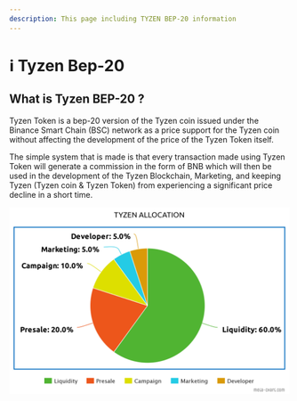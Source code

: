 ```yaml
---
description: This page including TYZEN BEP-20 information
---
```


# ℹ Tyzen Bep-20

## What is Tyzen BEP-20 ?

Tyzen Token is a bep-20 version of the Tyzen coin issued under the Binance Smart Chain (BSC) network as a price support for the Tyzen coin without affecting the development of the price of the Tyzen Token itself.

The simple system that is made is that every transaction made using Tyzen Token will generate a commission in the form of BNB which will then be used in the development of the Tyzen Blockchain, Marketing, and keeping Tyzen (Tyzen coin & Tyzen Token) from experiencing a significant price decline in a short time.

![](../.gitbook/assets/Token-Allocation.png)

